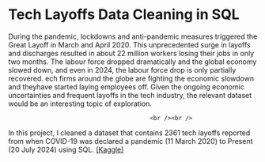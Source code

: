 # Tech Layoffs Data Cleaning in SQL

During the pandemic, lockdowns and anti-pandemic measures triggered the Great Layoff in March and April 2020. 
This unprecedented surge in layoffs and discharges resulted in about 22 million workers losing their jobs in only two months. 
The labour force dropped dramatically and the global economy slowed down, and even in 2024, the labour force drop is only partially recovered. 
ech firms around the globe are fighting the economic slowdown and theyhave started laying employees off. 
Given the ongoing economic uncertainties and frequent layoffs in the tech industry, the relevant dataset would be an interesting topic of exploration. 


											<br /><br />
In this project, I cleaned a dataset that contains 2361 tech layoffs reported from when COVID-19 was declared a pandemic (11 March 2020) to Present (20 July 2024) using SQL.
											<a href="https://www.kaggle.com/datasets/swaptr/layoffs-2022" target="_blank">(Kaggle)</a>
										</p>
